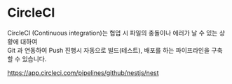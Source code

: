 # CircleCI

CircleCI (Continuous integration)는 협업 시 파일의 충돌이나 에러가 날 수 있는 상황에 대하여  
Git 과 연동하여 Push 진행시 자동으로 빌드(테스트), 배포를 하는 파이프라인을 구축할 수 있습니다.

https://app.circleci.com/pipelines/github/nestjs/nest
